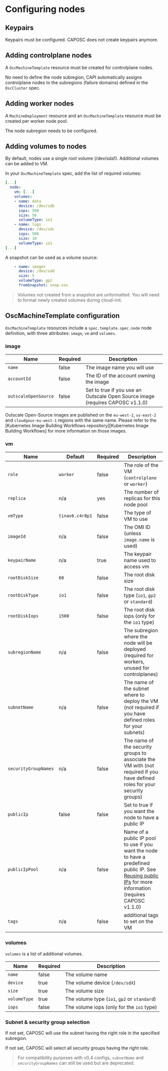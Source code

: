 # Configuring nodes

## Keypairs

Keypairs must be configured. CAPOSC does not create keypairs anymore.

## Adding controlplane nodes

A `OscMachineTemplate` resource must be created for controlplane nodes.

No need to define the node subregion, CAPI automatically assigns controlplane nodes to the subregions (failure domains) defined in the `OscCluster` spec.

## Adding worker nodes

A `MachineDeployment` resource and an `OscMachineTemplate` resource must be created per worker node pool.

The node subregion needs to be configured.

## Adding volumes to nodes

By default, nodes use a single root volume (/dev/sda1). Additional volumes can be added to VM.

In your `OscMachineTemplate` spec, add the list of required volumes:

```yaml
[...]
  node:
    vm: [...]
    volumes:
    - name: data
      device: /dev/sdb
      iops: 500
      size: 50
      volumeType: io1
    - name: logs
      device: /dev/sdc
      iops: 500
      size: 10
      volumeType: io1
[...]
```

A snapshot can be used as a volume source:
```yaml
    - name: images
      device: /dev/sdd
      size: 5
      volumeType: gp2
      fromSnapshot: snap-xxx
```

> Volumes not created from a snapshot are unformatted. You will need to format newly created volumes during cloud-init.

## OscMachineTemplate configuration

`OscMachineTemplate` resources include a `spec.template.spec.node` node definition, with three attributes: `image`, `vm` and `volumes`.

### image

| Name |  Required | Description
| --- | --- | ---
| `name` | false | The image name you will use
| `accountId` | false | The ID of the account owning the image
| `outscaleOpenSource` | false | Set to true if you use an Outscale Open Source image (requires CAPOSC v1.1.0)

Outscale Open-Source images are published on the `eu-west-2`, `us-east-2` and `cloudgouv-eu-west-1` regions with the same name. Please refer to the [Kubernetes Image Building Workflows repository][Kubernetes Image Building Workflows] for more information on those images.

### vm

| Name |  Default | Required | Description
| --- | --- | --- | ---
| `role` | `worker` | false |  The role of the VM (`controlplane` or `worker`)
| `replica` | n/a | yes | The number of replicas for this node pool
| `vmType` | `tinav6.c4r8p1` | false |  The type of VM to use
| `imageId` | n/a | false |  The OMI ID (unless `image.name` is used)
| `keypairName` | n/a | true |  The keypair name used to access vm
| `rootDiskSize` | `60` | false |  The root disk size
| `rootDiskType` | `io1` | false |  The root disk type (`io1`, `gp2` or `standard`)
| `rootDiskIops` | `1500` | false |  The root disk iops (only for the `io1` type)
| `subregionName` | n/a | false | The subregion where the node will be deployed (required for workers, unused for controlplanes)
| `subnetName` | n/a | false | The name of the subnet where to deploy the VM (not required if you have defined roles for your subnets)
| `securityGroupNames` | n/a | false | The name of the security groups to associate the VM with (not required if you have defined roles for your security groups)
| `publicIp` | false | false | Set to true if you want the node to have a public IP
| `publicIpPool` | n/a | false | Name of a public IP pool to use if you want the node to have a predefined public IP. See [Reusing public IPs](config-cluster-reuse.md) for more information (requires CAPOSC v1.1.0)
| `tags` | n/a | false | additional tags to set on the VM

### volumes

`volumes` is a list of additional volumes.

| Name |  Required | Description
| --- | --- | ---
| `name` | false |  The volume name
| `device` | true |  The volume device (`/dev/sdX`)
| `size` | true |  The volume size
| `volumeType` | true |  The volume type (`io1`, `gp2` or `standard`)
| `iops` | false |  The volume iops (only for the `io1` type)

### Subnet & security group selection

If not set, CAPOSC will use the subnet having the right role in the specified subregion.

If not set, CAPOSC will select all security groups having the right role.

> For compatibility purposes with v0.4 configs, `subnetName` and `securityGroupNames` can still be used but are deprecated.